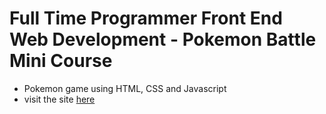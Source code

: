 # Full Time Programmer Front End Web Development - Pokemon Battle Mini Course
* Pokemon game using HTML, CSS and Javascript
* visit the site [here](http://strongdan.github.io/pokemon_game_site)
